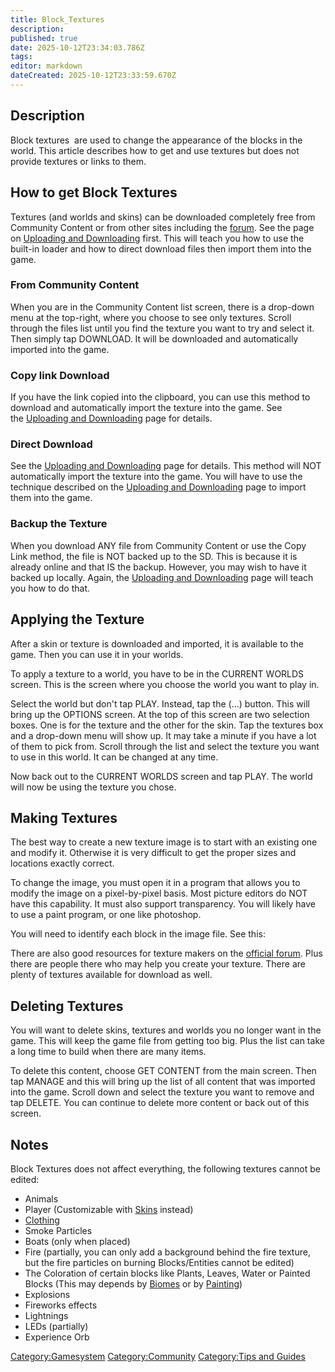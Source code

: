 ```yaml
---
title: Block_Textures
description: 
published: true
date: 2025-10-12T23:34:03.786Z
tags: 
editor: markdown
dateCreated: 2025-10-12T23:33:59.670Z
---
```


## Description

Block textures  are used to change the appearance of the blocks in the
world. This article describes how to get and use textures but does not
provide textures or links to them. 

## How to get Block Textures 

Textures (and worlds and skins) can be downloaded completely free from
Community Content or from other sites including
the [forum](http://survivalcraft.lefora.com/forums/1512065/SurvivalCraft-Textures/SurvivalCraft-Textures#.V4a8ilLmpdh%7Cofficial).
See the page on [Uploading and
Downloading](Uploading_and_Downloading "wikilink") first. This will
teach you how to use the built-in loader and how to direct download
files then import them into the game. 

### From Community Content 

When you are in the Community Content list screen, there is a drop-down
menu at the top-right, where you choose to see only textures. Scroll
through the files list until you find the texture you want to try and
select it. Then simply tap DOWNLOAD. It will be downloaded and
automatically imported into the game. 

### Copy link Download 

If you have the link copied into the clipboard, you can use this method
to download and automatically import the texture into the game. See
the [Uploading and
Downloading](Uploading_and_Downloading "wikilink") page for details. 

### Direct Download 

See the [Uploading and
Downloading](Uploading_and_Downloading "wikilink") page for details.
This method will NOT automatically import the texture into the game. You
will have to use the technique described on the [Uploading and
Downloading](Uploading_and_Downloading "wikilink") page to import them
into the game. 

### Backup the Texture

When you download ANY file from Community Content or use the Copy Link
method, the file is NOT backed up to the SD. This is because it is
already online and that IS the backup. However, you may wish to have it
backed up locally. Again, the [Uploading and
Downloading](Uploading_and_Downloading "wikilink") page will teach you
how to do that. 

## Applying the Texture  

After a skin or texture is downloaded and imported, it is available to
the game. Then you can use it in your worlds. 

To apply a texture to a world, you have to be in the CURRENT WORLDS
screen. This is the screen where you choose the world you want to play
in. 

Select the world but don't tap PLAY. Instead, tap the (...) button. This
will bring up the OPTIONS screen. At the top of this screen are two
selection boxes. One is for the texture and the other for the skin. Tap
the textures box and a drop-down menu will show up. It may take a minute
if you have a lot of them to pick from. Scroll through the list and
select the texture you want to use in this world. It can be changed at
any time. 

Now back out to the CURRENT WORLDS screen and tap PLAY. The world will
now be using the texture you chose. 

## Making Textures

The best way to create a new texture image is to start with an existing
one and modify it. Otherwise it is very difficult to get the proper
sizes and locations exactly correct.

To change the image, you must open it in a program that allows you to
modify the image on a pixel-by-pixel basis. Most picture editors do NOT
have this capability. It must also support transparency. You will likely
have to use a paint program, or one like photoshop.

You will need to identify each block in the image file. See this:

There are also good resources for texture makers on the [official
forum](http://survivalcraft.lefora.com). Plus there are people there who
may help you create your texture. There are plenty of textures available
for download as well. 

## Deleting Textures 

You will want to delete skins, textures and worlds you no longer want in
the game. This will keep the game file from getting too big. Plus the
list can take a long time to build when there are many items. 

To delete this content, choose GET CONTENT from the main screen. Then
tap MANAGE and this will bring up the list of all content that was
imported into the game. Scroll down and select the texture you want to
remove and tap DELETE. You can continue to delete more content or back
out of this screen. 

## Notes 

Block Textures does not affect everything, the following textures cannot
be edited:

  - Animals
  - Player (Customizable with [Skins](Skins "wikilink") instead)
  - [Clothing](../../Clothes/Clothing.md "wikilink")
  - Smoke Particles
  - Boats (only when placed)
  - Fire (partially, you can only add a background behind the fire
    texture, but the fire particles on burning Blocks/Entities cannot be
    edited)
  - The Coloration of certain blocks like Plants, Leaves, Water or
    Painted Blocks (This may depends by [Biomes](Biomes.md "wikilink") or
    by [Painting](Painting "wikilink"))
  - Explosions
  - Fireworks effects
  - Lightnings
  - LEDs (partially)
  - Experience Orb

[Category:Gamesystem](Category:Gamesystem "wikilink")
[Category:Community](Category:Community "wikilink") [Category:Tips and
Guides](Category:Tips_and_Guides "wikilink")